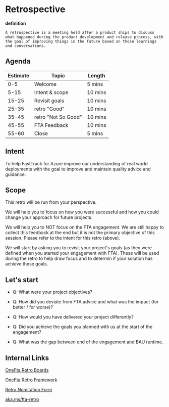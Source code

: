 # Retrospective 

**definition**
 
`A retrospective is a meeting held after a product ships to discuss what happened during the product development and release process, with the goal of improving things in the future based on those learnings and conversations.`

## Agenda

Estimate | Topic               | Length
---      | ---                 |---
0-5      | Welcome             | 5 mins
5-15     | Intent & scope      | 10 mins
15-25    | Revisit goals       | 10 mins
25-35    | retro "Good"        | 10 mins
35-45    | retro "Not So Good" | 10 mins
45-55    | FTA Feedback        | 10 mins
55-60    | Close               | 5 mins

## Intent
 
To help FastTrack for Azure improve our understanding of real world deployments with the goal to improve and maintain quality advice and guidance. 

## Scope
 
This retro will be run from your perspective.
 
We will help you to focus on how you were successful and how you could change your approach for future projects.  
 
We will help you to NOT focus on the FTA engagement. We are still happy to collect this feedback at the end but it is not the primary objective of this session. Please refer to the intent for this retro (above). 
 
We will start by asking you to revisit your project's goals (as they were defined when you started your engagement with FTA). These will be used during the retro to help draw focus and to determin if your solution has achieve these goals.

## Let's start

- Q: What were your project objectives?

- Q: How did you deviate from FTA advice and what was the impact (for better / for worse)?

- Q: How would you have delivered your project differently?

- Q: Did you achieve the goals you planned with us at the start of the engagement?

- Q: What was the gap between end of the engagement and BAU runtime.

## Internal Links

[OneFta Retro Boards](https://azurefasttrack.visualstudio.com/OneFTA/_apps/hub/ms-devlabs.team-retrospectives.home)

[OneFta Retro Framework ](https://dev.azure.com/azurefasttrack/OneFTA/_wiki/wikis/FTA%20Wiki/7959/Retrospective-Framework)

[Retro Nomitation Form](https://forms.office.com/Pages/DesignPageV2.aspx?origin=NeoPortalPage&subpage=design&id=v4j5cvGGr0GRqy180BHbR5tL2Toxt-FHhDIUz1TuYuNUNFlGU0pMTkVBOUVFN1ROQUE2TVg2SlZMUi4u)

[aka.ms/fta-retro](https://aka.ms/fta-retro)
